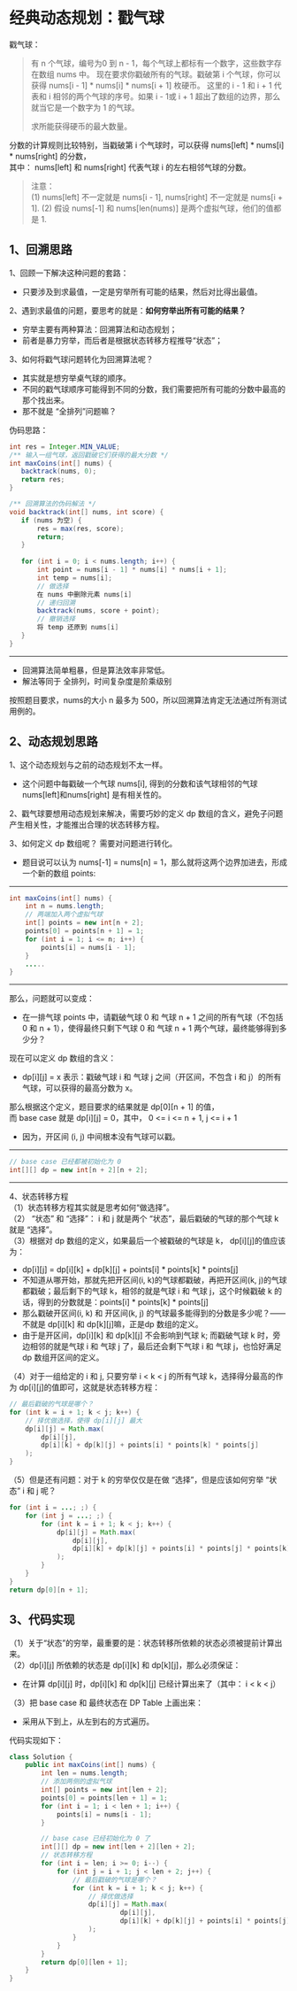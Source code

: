# 经典动态规划：戳气球
戳气球：
> 有 n 个气球，编号为0 到 n - 1，每个气球上都标有一个数字，这些数字存在数组 nums 中。
> 现在要求你戳破所有的气球。戳破第 i 个气球，你可以获得 nums[i - 1] * nums[i] * nums[i + 1] 枚硬币。 这里的 i - 1 和 i + 1 代表和 i 相邻的两个气球的序号。如果 i - 1或 i + 1 超出了数组的边界，那么就当它是一个数字为 1 的气球。
>
> 求所能获得硬币的最大数量。
 
分数的计算规则比较特别，当戳破第 i 个气球时，可以获得 nums[left] * nums[i] * nums[right] 的分数，    
其中： nums[left] 和 nums[right] 代表气球 i 的左右相邻气球的分数。   
> 注意：  
> (1) nums[left] 不一定就是 nums[i - 1], nums[right] 不一定就是 nums[i + 1].
> (2) 假设 nums[-1] 和 nums[len(nums)] 是两个虚拟气球，他们的值都是 1.

## 1、回溯思路
1、回顾一下解决这种问题的套路：   
 - 只要涉及到求最值，一定是穷举所有可能的结果，然后对比得出最值。  
  
2、遇到求最值的问题，要思考的就是：**如何穷举出所有可能的结果？**  
 - 穷举主要有两种算法：回溯算法和动态规划；
 - 前者是暴力穷举，而后者是根据状态转移方程推导“状态”；  

3、如何将戳气球问题转化为回溯算法呢？
 - 其实就是想穷举桌气球的顺序。
 - 不同的戳气球顺序可能得到不同的分数，我们需要把所有可能的分数中最高的那个找出来。
 - 那不就是 “全排列”问题嘛？
 
 伪码思路：
 ```java
int res = Integer.MIN_VALUE;
/** 输入一组气球，返回戳破它们获得的最大分数 */
int maxCoins(int[] nums) {
    backtrack(nums, 0);
    return res;
}

/** 回溯算法的伪码解法 */
void backtrack(int[] nums, int score) {
    if (nums 为空) {
        res = max(res, score);
        return;
    }
    
    for (int i = 0; i < nums.length; i++) {
        int point = nums[i - 1] * nums[i] * nums[i + 1];
        int temp = nums[i];
        // 做选择
        在 nums 中删除元素 nums[i]
        // 递归回溯
        backtrack(nums, score + point);
        // 撤销选择
        将 temp 还原到 nums[i]
    }
}
```
-----
- 回溯算法简单粗暴，但是算法效率非常低。
- 解法等同于 全排列，时间复杂度是阶乘级别

按照题目要求，nums的大小 n 最多为 500，所以回溯算法肯定无法通过所有测试用例的。


## 2、动态规划思路
1、这个动态规划与之前的动态规划不太一样。
- 这个问题中每戳破一个气球 nums[i], 得到的分数和该气球相邻的气球nums[left]和nums[right] 是有相关性的。

2、戳气球要想用动态规划来解决，需要巧妙的定义 dp 数组的含义，避免子问题产生相关性，才能推出合理的状态转移方程。

3、如何定义 dp 数组呢？ 需要对问题进行转化。
- 题目说可以认为 nums[-1] = nums[n] = 1，那么就将这两个边界加进去，形成一个新的数组 points:
-----
```java
int maxCoins(int[] nums) {
    int n = nums.length;
    // 两端加入两个虚拟气球
    int[] points = new int[n + 2];
    points[0] = points[n + 1] = 1;
    for (int i = 1; i <= n; i++) {
        points[i] = nums[i - 1];
    }
    .....
}
```
------

那么，问题就可以变成：
- 在一排气球 points 中，请戳破气球 0 和 气球 n + 1 之间的所有气球（不包括 0 和 n + 1），使得最终只剩下气球 0 和 气球 n + 1 两个气球，最终能够得到多少分？

现在可以定义 dp 数组的含义：   
- dp[i][j] = x 表示：戳破气球 i 和 气球 j 之间（开区间，不包含 i 和 j）的所有气球，可以获得的最高分数为 x。

那么根据这个定义，题目要求的结果就是 dp[0][n + 1] 的值，   
而 base case 就是 dp[i][j] = 0，其中， 0 <= i <= n + 1, j <= i + 1
- 因为，开区间 (i, j) 中间根本没有气球可以戳。
---
```java
// base case 已经都被初始化为 0
int[][] dp = new int[n + 2][n + 2];
```
---

4、状态转移方程  
（1）状态转移方程其实就是思考如何“做选择”。   
（2） “状态” 和 “选择”： i 和 j 就是两个 “状态”，最后戳破的气球的那个气球 k 就是 “选择”。    
（3）根据对 dp 数组的定义，如果最后一个被戳破的气球是 k， dp[i][j]的值应该为：    
- dp[i][j] = dp[i][k] + dp[k][j] + points[i] * points[k] * points[j] 
- 不知道从哪开始，那就先把开区间(i, k)的气球都戳破，再把开区间(k, j)的气球都戳破；最后剩下的气球 k，相邻的就是气球 i 和 气球 j，这个时候戳破 k 的话，得到的分数就是：points[i] * points[k] * points[j]
- 那么戳破开区间(i, k) 和 开区间(k, j) 的气球最多能得到的分数是多少呢？—— 不就是 dp[i][k] 和 dp[k][j]嘛，正是dp 数组的定义。
- 由于是开区间，dp[i][k] 和 dp[k][j] 不会影响到气球 k; 而戳破气球 k 时，旁边相邻的就是气球 i 和 气球 j 了，最后还会剩下气球 i 和 气球 j，也恰好满足 dp 数组开区间的定义。

（4）对于一组给定的 i 和 j, 只要穷举 i < k < j 的所有气球 k，选择得分最高的作为 dp[i][j]的值即可，这就是状态转移方程：
```java
// 最后戳破的气球是哪个？
for (int k = i + 1; k < j; k++) {
    // 择优做选择，使得 dp[i][j] 最大
    dp[i][j] = Math.max(
        dp[i][j],
        dp[i][k] + dp[k][j] + points[i] * points[k] * points[j]
    );
}
```
（5）但是还有问题：对于 k 的穷举仅仅是在做 “选择”，但是应该如何穷举 “状态” i 和 j 呢？
```java
for (int i = ...; ;) {
    for (int j = ...; ;) {
        for (int k = i + 1; k < j; k++) {
            dp[i][j] = Math.max(
                dp[i][j],
                dp[i][k] + dp[k][j] + points[i] * points[j] * points[k]
            );
        }
    }
}
return dp[0][n + 1];
```

## 3、代码实现
（1）关于“状态”的穷举，最重要的是：状态转移所依赖的状态必须被提前计算出来。    
（2）dp[i][j] 所依赖的状态是 dp[i][k] 和 dp[k][j]，那么必须保证：
- 在计算 dp[i][j] 时，dp[i][k] 和 dp[k][j] 已经计算出来了（其中： i < k < j）

（3）把 base case 和 最终状态在 DP Table 上画出来：
- 采用从下到上，从左到右的方式遍历。

代码实现如下：
```java
class Solution {
    public int maxCoins(int[] nums) {
        int len = nums.length;
        // 添加两侧的虚拟气球
        int[] points = new int[len + 2];
        points[0] = points[len + 1] = 1;
        for (int i = 1; i < len + 1; i++) {
            points[i] = nums[i - 1];
        }

        // base case 已经初始化为 0 了
        int[][] dp = new int[len + 2][len + 2];
        // 状态转移方程
        for (int i = len; i >= 0; i--) {
            for (int j = i + 1; j < len + 2; j++) {
                // 最后戳破的气球是哪个？
                for (int k = i + 1; k < j; k++) {
                    // 择优做选择
                    dp[i][j] = Math.max(
                            dp[i][j],
                            dp[i][k] + dp[k][j] + points[i] * points[j] * points[k]
                    );
                }
            }
        }
        return dp[0][len + 1];
    }
}
```